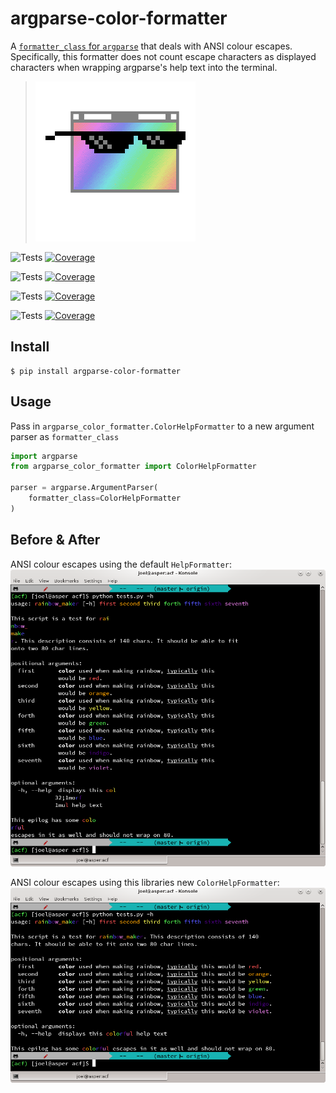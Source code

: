 # argparse-color-formatter
A [`formatter_class` for `argparse`](https://docs.python.org/3/library/argparse.html#formatter-class) that deals with ANSI colour escapes. Specifically, this formatter does not count escape characters as displayed characters when wrapping argparse's help text into the terminal.

> ![That script's help text is so cool...](/acf.png "That script's help text is so cool...")

![Tests](https://docs.arrai-dev.com/argparse-color-formatter/master.python37.svg) [![Coverage](https://docs.arrai-dev.com/argparse-color-formatter/master.python37.coverage.svg)](https://docs.arrai-dev.com/argparse-color-formatter/htmlcov_master_python37/)

![Tests](https://docs.arrai-dev.com/argparse-color-formatter/master.python27.svg) [![Coverage](https://docs.arrai-dev.com/argparse-color-formatter/master.python27.coverage.svg)](https://docs.arrai-dev.com/argparse-color-formatter/htmlcov_master_python27/)

![Tests](https://docs.arrai-dev.com/argparse-color-formatter/develop.python37.svg) [![Coverage](https://docs.arrai-dev.com/argparse-color-formatter/develop.python37.coverage.svg)](https://docs.arrai-dev.com/argparse-color-formatter/htmlcov_develop_python37/)

![Tests](https://docs.arrai-dev.com/argparse-color-formatter/develop.python27.svg) [![Coverage](https://docs.arrai-dev.com/argparse-color-formatter/develop.python27.coverage.svg)](https://docs.arrai-dev.com/argparse-color-formatter/htmlcov_develop_python27/)

## Install

```shell
$ pip install argparse-color-formatter
```

## Usage

Pass in `argparse_color_formatter.ColorHelpFormatter` to a new argument parser as `formatter_class`

```python
import argparse
from argparse_color_formatter import ColorHelpFormatter

parser = argparse.ArgumentParser(
    formatter_class=ColorHelpFormatter
)
```

## Before & After
ANSI colour escapes using the default `HelpFormatter`:
![before screenshot](/before.png)

ANSI colour escapes using this libraries new `ColorHelpFormatter`:
![after screenshot](/after.png)
